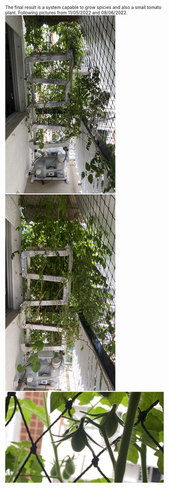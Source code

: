 The final result is a system capable to grow spicies and also a small tomato plant. Following pictures from 11/05/2022 and 08/06/2022.
<br><img src=./Final-version.jpg width=350><img src=./Final-version-update.jpg width=350><br>
<img src=./results-tomatoes.jpg width=600><br>

